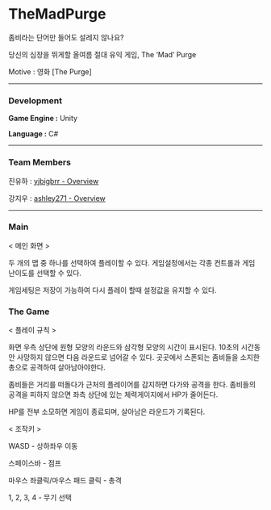 # TheMadPurge

좀비라는 단어만 들어도 설레지 않나요?

당신의 심장을 뛰게할 올여름 절대 유익 게임, The ‘Mad’ Purge

Motive :  영화 [The Purge]

---

### Development

**Game Engine :** Unity

**Language :** C#

---

### Team Members

진유하 : [yjbigbrr - Overview](https://github.com/yjbigbrr)

강지우 : [ashley271 - Overview](https://github.com/ashley271)

---

### Main

< 메인 화면 >

두 개의 맵 중 하나를 선택하여 플레이할 수 있다. 게임설정에서는 각종 컨트롤과 게임 난이도를 선택할 수 있다.

게임세팅은 저장이 가능하여 다시 플레이 할때 설정값을 유지할 수 있다.


### The Game

< 플레이 규칙 >

화면 우측 상단에 원형 모양의 라운드와 삼각형 모양의 시간이 표시된다. 10초의 시간동안 사망하지 않으면 다음 라운드로 넘어갈 수 있다. 곳곳에서 스폰되는 좀비들을 소지한 총으로 공격하여 살아남아야한다.

좀비들은 거리를 떠돌다가 근처의 플레이어를 감지하면 다가와 공격을 한다. 좀비들의 공격을 피하지 않으면 좌측 상단에 있는 체력게이지에서 HP가 줄어든다.

HP를 전부 소모하면 게임이 종료되며, 살아남은 라운드가 기록된다.

< 조작키 >

 WASD - 상하좌우 이동

스페이스바 - 점프

마우스 좌클릭/마우스 패드 클릭 - 총격

1, 2, 3, 4 - 무기 선택

